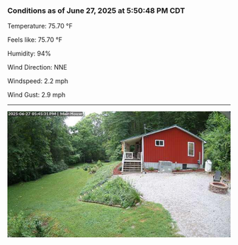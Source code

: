 ### Conditions as of June 27, 2025 at 5:50:48 PM CDT 

Temperature: 75.70 &deg;F

Feels like: 75.70 &deg;F

Humidity: 94%

Wind Direction: NNE

Windspeed: 2.2 mph

Wind Gust: 2.9 mph

---

<img src="./images/latest.jpeg"/>


